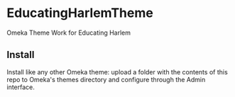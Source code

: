 # EducatingHarlemTheme
Omeka Theme Work for Educating Harlem

## Install

Install like any other Omeka theme: upload a folder with the contents of this repo to Omeka's themes directory and configure through the Admin interface. 
